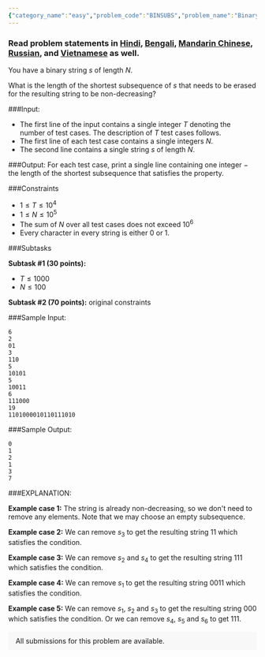 ```yaml
---
{"category_name":"easy","problem_code":"BINSUBS","problem_name":"Binary Subsequence","problemComponents":{"constraints":"","constraintsState":false,"subtasks":"","subtasksState":false,"inputFormat":"","inputFormatState":false,"outputFormat":"","outputFormatState":false,"sampleTestCases":{"0":{"id":1,"input":"6\r\n2\r\n01\r\n3\r\n110\r\n5\r\n10101\r\n5\r\n10011\r\n6\r\n111000\r\n19\r\n1101000010110111010","output":"0\r\n1\r\n2\r\n1\r\n3\r\n7","explanation":"**Example case 1:** The string is already non-decreasing, so we don\u0027t need to remove any elements. Note that we may choose an empty subsequence.\r\n\r\n**Example case 2:** We can remove $s_{3}$ to get the resulting string $11$ which satisfies the condition. \r\n\r\n**Example case 3:** We can remove $s_{2}$ and $s_{4}$ to get the resulting string $111$ which satisfies the condition. \r\n\r\n**Example case 4:** We can remove $s_{1}$ to get the resulting string $0011$ which satisfies the condition. \r\n\r\n**Example case 5:** We can remove $s_{1}$, $s_{2}$ and $s_{3}$ to get the resulting string $000$ which satisfies the condition. Or we can remove $s_{4}$, $s_{5}$ and $s_{6}$ to get $111$.","isDeleted":false}}},"video_editorial_url":"https://youtu.be/w-sViv20bck","languages_supported":{"0":"CPP14","1":"C","2":"JAVA","3":"PYTH 3.6","4":"CPP17","5":"PYTH","6":"PYP3","7":"CS2","8":"ADA","9":"PYPY","10":"TEXT","11":"PAS fpc","12":"NODEJS","13":"RUBY","14":"PHP","15":"GO","16":"HASK","17":"TCL","18":"PERL","19":"SCALA","20":"LUA","21":"kotlin","22":"BASH","23":"JS","24":"LISP sbcl","25":"rust","26":"PAS gpc","27":"BF","28":"CLOJ","29":"R","30":"D","31":"CAML","32":"FORT","33":"ASM","34":"swift","35":"FS","36":"WSPC","37":"LISP clisp","38":"SQL","39":"SCM guile","40":"PERL6","41":"ERL","42":"CLPS","43":"ICK","44":"NICE","45":"PRLG","46":"ICON","47":"COB","48":"SCM chicken","49":"PIKE","50":"SCM qobi","51":"ST","52":"SQLQ","53":"NEM"},"max_timelimit":1,"source_sizelimit":50000,"problem_author":"ashishgup","problem_tester":"","date_added":"30-01-2021","tags":{"0":"ashishgup","1":"ltime92","2":"simple"},"problem_difficulty_level":"Simple","best_tag":"","editorial_url":"https://discuss.codechef.com/problems/BINSUBS","time":{"view_start_date":1104528600,"submit_start_date":1104528600,"visible_start_date":1104528600,"end_date":1735669800},"is_direct_submittable":false,"problemDiscussURL":"https://discuss.codechef.com/search?q=BINSUBS","is_proctored":false,"visitedContests":{},"layout":"problem"}
---
```

### Read problem statements in [Hindi](https://www.codechef.com/download/translated/LTIME92/hindi/BINSUBS.pdf), [Bengali](https://www.codechef.com/download/translated/LTIME92/bengali/BINSUBS.pdf), [Mandarin Chinese](https://www.codechef.com/download/translated/LTIME92/mandarin/BINSUBS.pdf), [Russian](https://www.codechef.com/download/translated/LTIME92/russian/BINSUBS.pdf), and [Vietnamese](https://www.codechef.com/download/translated/LTIME92/vietnamese/BINSUBS.pdf) as well.

You have a binary string $s$ of length $N$.

What is the length of the shortest subsequence of $s$ that needs to be erased for the resulting string to be non-decreasing?

###Input:

- The first line of the input contains a single integer $T$ denoting the number of test cases. The description of $T$ test cases follows.
- The first line of each test case contains a single integers $N$.
- The second line contains a single string  $s$ of length $N$.

###Output:
For each test case, print a single line containing one integer $-$ the length of the shortest subsequence that satisfies the property.

###Constraints 
- $1 \leq T \leq 10^{4}$
- $1 \leq N \leq 10^{5}$
- The  sum of $N$ over all test cases does not exceed  $10^{6}$
- Every character in every string is either $0$ or $1$.

###Subtasks

**Subtask #1 (30 points):**
- $T \leq 1000$
- $N \leq 100$

**Subtask #2 (70 points):** original constraints

###Sample Input:
```
6
2
01
3
110
5
10101
5
10011
6
111000
19
1101000010110111010
```
###Sample Output:
```
0
1
2
1
3
7
```
###EXPLANATION:

**Example case 1:** The string is already non-decreasing, so we don't need to remove any elements. Note that we may choose an empty subsequence.

**Example case 2:** We can remove $s_{3}$ to get the resulting string $11$ which satisfies the condition. 

**Example case 3:** We can remove $s_{2}$ and $s_{4}$ to get the resulting string $111$ which satisfies the condition. 

**Example case 4:** We can remove $s_{1}$ to get the resulting string $0011$ which satisfies the condition. 

**Example case 5:** We can remove $s_{1}$, $s_{2}$ and $s_{3}$ to get the resulting string $000$ which satisfies the condition. Or we can remove $s_{4}$, $s_{5}$ and $s_{6}$ to get $111$.


<aside style='background: #f8f8f8;padding: 10px 15px;'><div>All submissions for this problem are available.</div></aside>